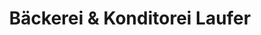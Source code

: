---
title: "Bäckerei & Konditorei Laufer"
url: /berlin/baeckerei-und-konditorei-laufer/
shop: Allgemein
---